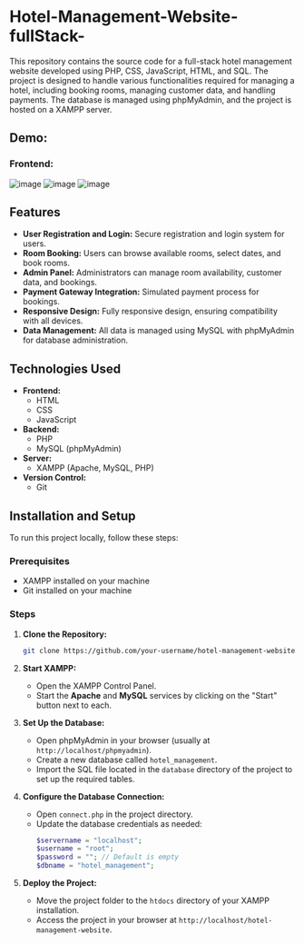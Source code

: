 # Hotel-Management-Website-fullStack-
This repository contains the source code for a full-stack hotel management website developed using PHP, CSS, JavaScript, HTML, and SQL. The project is designed to handle various functionalities required for managing a hotel, including booking rooms, managing customer data, and handling payments. The database is managed using phpMyAdmin, and the project is hosted on a XAMPP server.

## Demo:
### Frontend:
![image](https://github.com/user-attachments/assets/88be5b8f-eec2-4cca-beb0-d82b63ed6c3f)
![image](https://github.com/user-attachments/assets/80a3a42c-6ac9-4eeb-b0b2-19488914e612)
![image](https://github.com/user-attachments/assets/ba91a46b-d4a7-4996-8ff1-e62008a699e5)

## Features

- **User Registration and Login:** Secure registration and login system for users.
- **Room Booking:** Users can browse available rooms, select dates, and book rooms.
- **Admin Panel:** Administrators can manage room availability, customer data, and bookings.
- **Payment Gateway Integration:** Simulated payment process for bookings.
- **Responsive Design:** Fully responsive design, ensuring compatibility with all devices.
- **Data Management:** All data is managed using MySQL with phpMyAdmin for database administration.

## Technologies Used

- **Frontend:**
  - HTML
  - CSS
  - JavaScript
- **Backend:**
  - PHP
  - MySQL (phpMyAdmin)
- **Server:**
  - XAMPP (Apache, MySQL, PHP)
- **Version Control:**
  - Git

## Installation and Setup

To run this project locally, follow these steps:

### Prerequisites

- XAMPP installed on your machine
- Git installed on your machine

### Steps

1. **Clone the Repository:**
   ```bash
   git clone https://github.com/your-username/hotel-management-website.git ````
2. **Start XAMPP:**
   - Open the XAMPP Control Panel.
   - Start the **Apache** and **MySQL** services by clicking on the "Start" button next to each.

3. **Set Up the Database:**
   - Open phpMyAdmin in your browser (usually at `http://localhost/phpmyadmin`).
   - Create a new database called `hotel_management`.
   - Import the SQL file located in the `database` directory of the project to set up the required tables.

4. **Configure the Database Connection:**
   - Open `connect.php` in the project directory.
   - Update the database credentials as needed:
     ```php
     $servername = "localhost";
     $username = "root";
     $password = ""; // Default is empty
     $dbname = "hotel_management";
     ```

5. **Deploy the Project:**
   - Move the project folder to the `htdocs` directory of your XAMPP installation.
   - Access the project in your browser at `http://localhost/hotel-management-website`.
   
